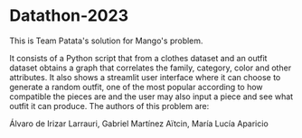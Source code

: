 # Datathon-2023
This is Team Patata's solution for Mango's problem.

It consists of a Python script that from a clothes dataset and an outfit dataset obtains a graph that correlates the family, category, color and other attributes.
It also shows a streamlit user interface where it can choose to generate a random outfit, one of the most popular according to how compatible the pieces are and the user may also input a piece and see what outfit it can produce.
The authors of this problem are:

Álvaro de Irizar Larrauri,
Gabriel Martínez Aïtcin,
María Lucía Aparicio

